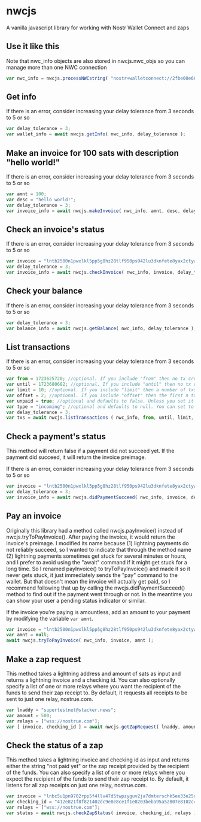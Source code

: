 # nwcjs
A vanilla javascript library for working with Nostr Wallet Connect and zaps

## Use it like this

Note that nwc_info objects are also stored in nwcjs.nwc_objs so you can manage more than one NWC connection

```javascript
var nwc_info = nwcjs.processNWCstring( "nostr+walletconnect://2fbe00e6698e717593febba15a68c37de13869b5c304cb8448fa3c541f8620c4?relay=wss://example.relay.com&secret=370d89b58cb4c38fccd4bba520fbbd9397f3682547b66b23a9a6888fef021038&lud16=example@lightning.com" );
```

## Get info

If there is an error, consider increasing your delay tolerance from 3 seconds to 5 or so

```javascript
var delay_tolerance = 3;
var wallet_info = await nwcjs.getInfo( nwc_info, delay_tolerance );
```

## Make an invoice for 100 sats with description "hello world!"

If there is an error, consider increasing your delay tolerance from 3 seconds to 5 or so

```javascript
var amnt = 100;
var desc = "hello world!";
var delay_tolerance = 3;
var invoice_info = await nwcjs.makeInvoice( nwc_info, amnt, desc, delay_tolerance );
```

## Check an invoice's status

If there is an error, consider increasing your delay tolerance from 3 seconds to 5 or so

```javascript
var invoice = "lntb2500n1pwxlkl5pp5g8hz28tlf950ps942lu3dknfete8yax2ctywpwjs872x9kngvvuqdqage5hyum5yp6x2um5yp5kuan0d93k2cqzyskdc5s2ltgm9kklz42x3e4tggdd9lcep2s9t2yk54gnfxg48wxushayrt52zjmua43gdnxmuc5s0c8g29ja9vnxs6x3kxgsha07htcacpmdyl64";
var delay_tolerance = 3;
var invoice_info = await nwcjs.checkInvoice( nwc_info, invoice, delay_tolerance );
```

## Check your balance

If there is an error, consider increasing your delay tolerance from 3 seconds to 5 or so

```javascript
var delay_tolerance = 3;
var balance_info = await nwcjs.getBalance( nwc_info, delay_tolerance );
```

## List transactions

If there is an error, consider increasing your delay tolerance from 3 seconds to 5 or so

```javascript
var from = 1723625720; //optional. If you include "from" then no tx created before the specified timestamp will be returned
var until = 1723680682; //optional. If you include "until" then no tx created after the specified timestamp will be returned
var limit = 10; //optional. If you include "limit" then a number of txs equal to or smaller than your limit will be returned
var offset = 2; //optional. If you include "offset" then the first n txs which *would* have been returned will be skipped (where n == offset)
var unpaid = true; //optional and defaults to false. Unless you set it to true, any txs that haven't been settled yet will be skipped
var type = "incoming"; //optional and defaults to null. You can set to "incoming" to only return txs that paid you or set it to "outgoing" to only return txs where you paid someone. Keeping it null (or not including it at all) means you will get all transactions, incoming *and* outgoing.
var delay_tolerance = 3;
var txs = await nwcjs.listTransactions ( nwc_info, from, until, limit, offset, unpaid, type, delay_tolerance );
```

## Check a payment's status

This method will return false if a payment did not succeed yet. If the payment did succeed, it will return the invoice preimage.

If there is an error, consider increasing your delay tolerance from 3 seconds to 5 or so

```javascript
var invoice = "lntb2500n1pwxlkl5pp5g8hz28tlf950ps942lu3dknfete8yax2ctywpwjs872x9kngvvuqdqage5hyum5yp6x2um5yp5kuan0d93k2cqzyskdc5s2ltgm9kklz42x3e4tggdd9lcep2s9t2yk54gnfxg48wxushayrt52zjmua43gdnxmuc5s0c8g29ja9vnxs6x3kxgsha07htcacpmdyl64";
var delay_tolerance = 3;
var invoice_info = await nwcjs.didPaymentSucceed( nwc_info, invoice, delay_tolerance );
```

## Pay an invoice

Originally this library had a method called nwcjs.payInvoice() instead of nwcjs.tryToPayInvoice(). After paying the invoice, it would return the invoice's preimage. I modified its name because (1) lightning payments do not reliably succeed, so I wanted to indicate that through the method name (2) lightning payments sometimes get stuck for several minutes or hours, and I prefer to avoid using the "await" command if it might get stuck for a long time. So I renamed payInvoice() to tryToPayInvoice() and made it so it never gets stuck, it just immediately sends the "pay" command to the wallet. But that doesn't mean the invoice will actually get paid, so I recommend following that up by calling the nwcjs.didPaymentSucceed() method to find out if the payment went through or not. In the meantime you can show your user a pending status indicator or similar.

If the invoice you're paying is amountless, add an amount to your payment by modifying the variable `var amnt`.

```javascript
var invoice = "lntb2500n1pwxlkl5pp5g8hz28tlf950ps942lu3dknfete8yax2ctywpwjs872x9kngvvuqdqage5hyum5yp6x2um5yp5kuan0d93k2cqzyskdc5s2ltgm9kklz42x3e4tggdd9lcep2s9t2yk54gnfxg48wxushayrt52zjmua43gdnxmuc5s0c8g29ja9vnxs6x3kxgsha07htcacpmdyl64";
var amnt = null;
await nwcjs.tryToPayInvoice( nwc_info, invoice, amnt );
```

## Make a zap request

This method takes a lightning address and amount of sats as input and returns a lightning invoice and a checking id. You can also optionally specify a list of one or more relays where you want the recipient of the funds to send their zap receipt to. By default, it requests all receipts to be sent to just one relay, nostrue.com.

```javascript
var lnaddy = "supertestnet@stacker.news";
var amount = 500;
var relays = ["wss://nostrue.com"];
var [ invoice, checking_id ] = await nwcjs.getZapRequest( lnaddy, amount, relays );
```

## Check the status of a zap

This method takes a lightning invoice and checking id as input and returns either the string "not paid yet" or the zap receipt provided by the recipient of the funds. You can also specify a list of one or more relays where you expect the recipient of the funds to send their zap receipt to. By default, it listens for all zap receipts on just one relay, nostrue.com.

```javascript
var invoice = "lnbc5u1pn9702rpp5f4llv47d5twpzyguv2ja7dmterschk5ee33e25qhgmc3vr9ttdgqdpuge6kuerfdenjqsrnw4cx2un5v4ehgmn9wssx7m3qwd6xzcmtv4ezumn9waescqzzsxqrrsssp5ss0vw8je6jclg2yzvjxwf5u94ay9dzj0ef40jv6m668247553d9q9qyyssqv7ehg6mal8y8ldhq2aflhmetdhghkxw0xndtprls85qeuve57cxzaaty9zllk7c2c4hn99azsnkc9hr44zvzzq36rcpapgyv4qcw7pspt5yct5";
var checking_id = "412e821f8f821402dc9e8e8ce1f1e8203beba95a52807e8102c40d1a42130858";
var relays = ["wss://nostrue.com"];
var status = await nwcjs.checkZapStatus( invoice, checking_id, relays );
```
